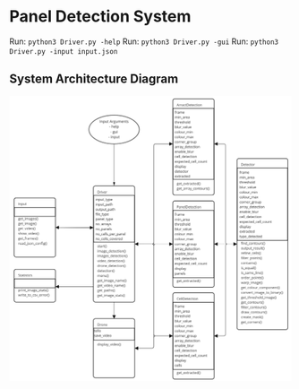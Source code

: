 # Panel Detection System

Run: `python3 Driver.py -help`
Run: `python3 Driver.py -gui`
Run: `python3 Driver.py -input input.json`


## System Architecture Diagram
![System Diagram](System_Diagram.jpg "System Diagram")
